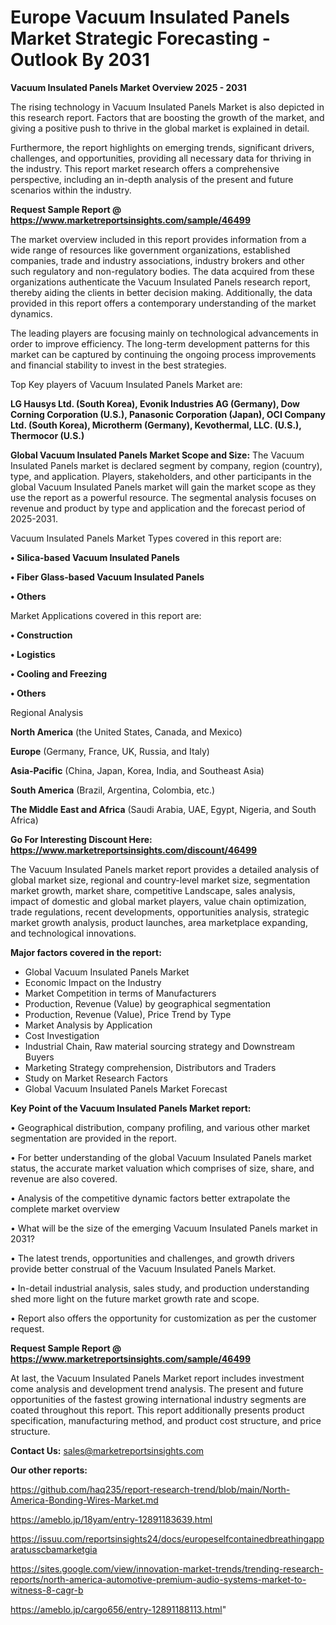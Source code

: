 # Europe Vacuum Insulated Panels Market Strategic Forecasting - Outlook By 2031

<Strong> Vacuum Insulated Panels Market Overview 2025 - 2031</strong>

The rising technology in Vacuum Insulated Panels Market is also depicted in this research report. Factors that are boosting the growth of the market, and giving a positive push to thrive in the global market is explained in detail.

Furthermore, the report highlights on emerging trends, significant drivers, challenges, and opportunities, providing all necessary data for thriving in the industry. This report market research offers a comprehensive perspective, including an in-depth analysis of the present and future scenarios within the industry.

<strong>Request Sample Report @ <a href=https://www.marketreportsinsights.com/sample/46499>https://www.marketreportsinsights.com/sample/46499</a></strong>

The market overview included in this report provides information from a wide range of resources like government organizations, established companies, trade and industry associations, industry brokers and other such regulatory and non-regulatory bodies. The data acquired from these organizations authenticate the Vacuum Insulated Panels research report, thereby aiding the clients in better decision making. Additionally, the data provided in this report offers a contemporary understanding of the market dynamics.

The leading players are focusing mainly on technological advancements in order to improve efficiency. The long-term development patterns for this market can be captured by continuing the ongoing process improvements and financial stability to invest in the best strategies.

Top Key players of Vacuum Insulated Panels Market are:

<strong>LG Hausys Ltd. (South Korea), Evonik Industries AG (Germany), Dow Corning Corporation (U.S.), Panasonic Corporation (Japan), OCI Company Ltd. (South Korea), Microtherm (Germany), Kevothermal, LLC. (U.S.), Thermocor (U.S.)</strong>

<strong><b>Global Vacuum Insulated Panels Market Scope and Size:</b></strong>
The Vacuum Insulated Panels market is declared segment by company, region (country), type, and application. Players, stakeholders, and other participants in the global Vacuum Insulated Panels market will gain the market scope as they use the report as a powerful resource. The segmental analysis focuses on revenue and product by type and application and the forecast period of 2025-2031.

Vacuum Insulated Panels Market Types covered in this report are:

<strong>•  Silica-based Vacuum Insulated Panels

•  Fiber Glass-based Vacuum Insulated Panels

•  Others</strong>

Market Applications covered in this report are:

<strong>•  Construction

•  Logistics

•  Cooling and Freezing

•  Others</strong> 

Regional Analysis

<strong>North America</strong> (the United States, Canada, and Mexico)

<strong>Europe</strong> (Germany, France, UK, Russia, and Italy)

<strong>Asia-Pacific</strong> (China, Japan, Korea, India, and Southeast Asia)

<strong>South America</strong> (Brazil, Argentina, Colombia, etc.)

<strong>The Middle East and Africa</strong> (Saudi Arabia, UAE, Egypt, Nigeria, and South Africa)

<strong>Go For Interesting Discount Here: <a href=https://www.marketreportsinsights.com/discount/46499>https://www.marketreportsinsights.com/discount/46499</a></strong>

The Vacuum Insulated Panels market report provides a detailed analysis of global market size, regional and country-level market size, segmentation market growth, market share, competitive Landscape, sales analysis, impact of domestic and global market players, value chain optimization, trade regulations, recent developments, opportunities analysis, strategic market growth analysis, product launches, area marketplace expanding, and technological innovations.

<strong><b>Major factors covered in the report:</b></strong>
<ul>
  <li>Global Vacuum Insulated Panels Market </li>
  <li>Economic Impact on the Industry</li>
  <li>Market Competition in terms of Manufacturers</li>
  <li>Production, Revenue (Value) by geographical segmentation</li>
  <li>Production, Revenue (Value), Price Trend by Type</li>
  <li>Market Analysis by Application</li>
  <li>Cost Investigation</li>
  <li>Industrial Chain, Raw material sourcing strategy and Downstream Buyers</li>
  <li>Marketing Strategy comprehension, Distributors and Traders</li>
  <li>Study on Market Research Factors</li>
  <li>Global Vacuum Insulated Panels Market Forecast</li>
</ul>

<strong><b>Key Point of the Vacuum Insulated Panels Market report:</b></strong>

• Geographical distribution, company profiling, and various other market segmentation are provided in the report.

• For better understanding of the global Vacuum Insulated Panels market status, the accurate market valuation which comprises of size, share, and revenue are also covered.

• Analysis of the competitive dynamic factors better extrapolate the complete market overview

• What will be the size of the emerging Vacuum Insulated Panels market in 2031?

• The latest trends, opportunities and challenges, and growth drivers provide better construal of the Vacuum Insulated Panels Market.

• In-detail industrial analysis, sales study, and production understanding shed more light on the future market growth rate and scope.

• Report also offers the opportunity for customization as per the customer request.

<strong>Request Sample Report @ <a href=https://www.marketreportsinsights.com/sample/46499>https://www.marketreportsinsights.com/sample/46499</a></strong>

At last, the Vacuum Insulated Panels Market report includes investment come analysis and development trend analysis. The present and future opportunities of the fastest growing international industry segments are coated throughout this report. This report additionally presents product specification, manufacturing method, and product cost structure, and price structure.

<strong>Contact Us:</strong>
sales@marketreportsinsights.com

<strong>Our other reports:</strong>

<a href=https://github.com/haq235/report-research-trend/blob/main/North-America-Bonding-Wires-Market.md>https://github.com/haq235/report-research-trend/blob/main/North-America-Bonding-Wires-Market.md</a>

<a href=https://ameblo.jp/18yam/entry-12891183639.html>https://ameblo.jp/18yam/entry-12891183639.html</a>

<a href=https://issuu.com/reportsinsights24/docs/europeselfcontainedbreathingapparatusscbamarketgia>https://issuu.com/reportsinsights24/docs/europeselfcontainedbreathingapparatusscbamarketgia</a>

<a href=https://sites.google.com/view/innovation-market-trends/trending-research-reports/north-america-automotive-premium-audio-systems-market-to-witness-8-cagr-b>https://sites.google.com/view/innovation-market-trends/trending-research-reports/north-america-automotive-premium-audio-systems-market-to-witness-8-cagr-b</a>

<a href=https://ameblo.jp/cargo656/entry-12891188113.html>https://ameblo.jp/cargo656/entry-12891188113.html</a>"
